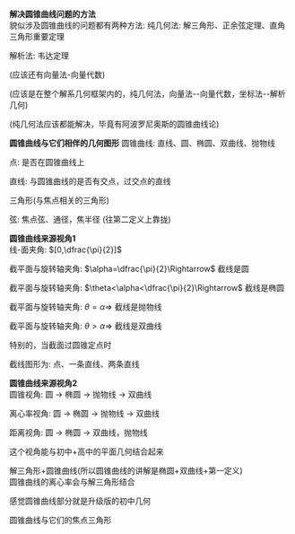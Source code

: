 **解决圆锥曲线问题的方法**  
貌似涉及圆锥曲线的问题都有两种方法:
纯几何法: 解三角形、正余弦定理、直角三角形重要定理

解析法: 韦达定理

(应该还有向量法-向量代数)

(应该是在整个解系几何框架内的，纯几何法，向量法--向量代数，坐标法--解析几何)

(纯几何法应该都能解决，毕竟有阿波罗尼奥斯的圆锥曲线论)

**圆锥曲线与它们相伴的几何图形**
圆锥曲线: 直线、圆、椭圆、双曲线、抛物线  

点: 是否在圆锥曲线上

直线: 与圆锥曲线的是否有交点，过交点的直线

三角形(与焦点相关的三角形)

弦: 焦点弦、通径，焦半径
(往第二定义上靠拢)

**圆锥曲线来源视角1**  
线-面夹角: $[0,\dfrac{\pi}{2}]$  
  
截平面与旋转轴夹角: $\alpha=\dfrac{\pi}{2}\Rightarrow$ 截线是圆  
  
截平面与旋转轴夹角: $\theta<\alpha<\dfrac{\pi}{2}\Rightarrow$ 截线是椭圆  
  
截平面与旋转轴夹角: $\theta=\alpha\Rightarrow$ 截线是抛物线  
  
截平面与旋转轴夹角: $\theta>\alpha\Rightarrow$ 截线是双曲线  
  
特别的，当截面过圆锥定点时  
  
截线图形为: 点、一条直线、两条直线  
  
  
**圆锥曲线来源视角2**  
圆锥视角: 圆 $\to$ 椭圆 $\to$ 抛物线 $\to$ 双曲线  
  
离心率视角: 圆 $\to$ 椭圆 $\to$ 抛物线 $\to$ 双曲线  
  
距离视角: 圆 $\to$ 椭圆 $\to$ 双曲线，抛物线  

这个视角能与初中+高中的平面几何结合起来

解三角形+圆锥曲线(所以圆锥曲线的讲解是椭圆+双曲线+第一定义)  
圆锥曲线的离心率会与解三角形结合

感觉圆锥曲线部分就是升级版的初中几何

圆锥曲线与它们的焦点三角形
